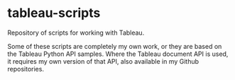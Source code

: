 # tableau-scripts
Repository of scripts for working with Tableau.

Some of these scripts are completely my own work, or they are based on the Tableau Python API samples.
Where the Tableau document API is used, it requires my own version of that API, also available in my Github repositories.
